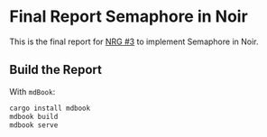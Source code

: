 # Final Report Semaphore in Noir

This is the final report for [NRG #3](https://github.com/orgs/noir-lang/discussions/7442) to implement Semaphore in Noir.

## Build the Report

With `mdBook`:

```sh
cargo install mdbook
mdbook build
mdbook serve
```